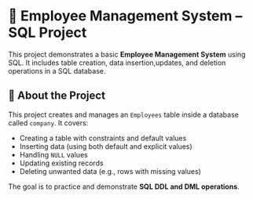 # 🏢 Employee Management System – SQL Project

This project demonstrates a basic **Employee Management System** using SQL. 
It includes table creation, data insertion,updates, and deletion operations in a SQL database.

## 📘 About the Project

This project creates and manages an `Employees` table inside a database called `company`. It covers:

- Creating a table with constraints and default values
- Inserting data (using both default and explicit values)
- Handling `NULL` values
- Updating existing records
- Deleting unwanted data (e.g., rows with missing values)

The goal is to practice and demonstrate **SQL DDL and DML operations**.

